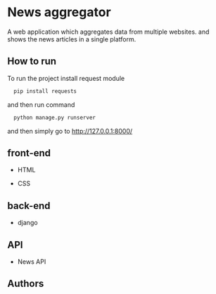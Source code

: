 
# News aggregator

A web application which aggregates data from multiple websites. and shows the news articles in a single platform.

## How to run

To run the project install request module


```bash
  pip install requests
```

and then run command


```bash
  python manage.py runserver
```

and then simply go to http://127.0.0.1:8000/

## front-end

- HTML

- CSS

## back-end

- django

## API

- News API


## Authors